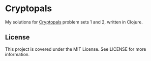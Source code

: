 # Cryptopals

My solutions for [Cryptopals](http://cryptopals.com) problem sets 1 and 2, written in Clojure.

## License

This project is covered under the MIT License. See LICENSE for more information.

